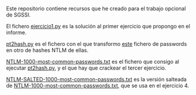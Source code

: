 Este repositorio contiene recursos que he creado para el trabajo opcional de SGSSI.

El fichero [ejercicio1.py](ejercicio1.py) es la solución al primer ejercicio que propongo en el informe.

[pt2hash.py](pt2hash.py) es el fichero con el que transformo [este](https://github.com/DavidWittman/wpxmlrpcbrute/blob/master/wordlists/1000-most-common-passwords.txt) fichero de passwords en otro de hashes NTLM de ellas.

[NTLM-1000-most-common-passwords.txt](NTLM-1000-most-common-passwords.txt) es el fichero que consigo al ejecutar [pt2hash.py](pt2hash.py), y el que hay que crackear el tercer ejercicio.

[NTLM-SALTED-1000-most-common-passwords.txt](NTLM-SALTED-1000-most-common-passwords.txt) es la versión salteada de [NTLM-1000-most-common-passwords.txt](NTLM-1000-most-common-passwords.txt), que se usa en el ejercicio 4.
